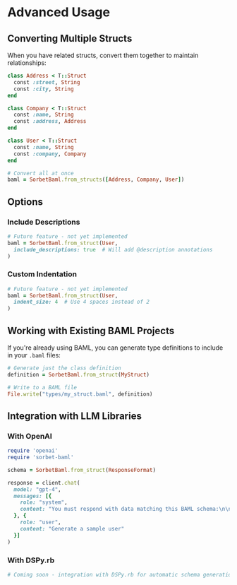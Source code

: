 # Advanced Usage

## Converting Multiple Structs

When you have related structs, convert them together to maintain relationships:

```ruby
class Address < T::Struct
  const :street, String
  const :city, String
end

class Company < T::Struct
  const :name, String
  const :address, Address
end

class User < T::Struct
  const :name, String
  const :company, Company
end

# Convert all at once
baml = SorbetBaml.from_structs([Address, Company, User])
```

## Options

### Include Descriptions

```ruby
# Future feature - not yet implemented
baml = SorbetBaml.from_struct(User,
  include_descriptions: true  # Will add @description annotations
)
```

### Custom Indentation

```ruby
# Future feature - not yet implemented
baml = SorbetBaml.from_struct(User,
  indent_size: 4  # Use 4 spaces instead of 2
)
```

## Working with Existing BAML Projects

If you're already using BAML, you can generate type definitions to include in your `.baml` files:

```ruby
# Generate just the class definition
definition = SorbetBaml.from_struct(MyStruct)

# Write to a BAML file
File.write("types/my_struct.baml", definition)
```

## Integration with LLM Libraries

### With OpenAI

```ruby
require 'openai'
require 'sorbet-baml'

schema = SorbetBaml.from_struct(ResponseFormat)

response = client.chat(
  model: "gpt-4",
  messages: [{
    role: "system",
    content: "You must respond with data matching this BAML schema:\n\n#{schema}"
  }, {
    role: "user", 
    content: "Generate a sample user"
  }]
)
```

### With DSPy.rb

```ruby
# Coming soon - integration with DSPy.rb for automatic schema generation
```